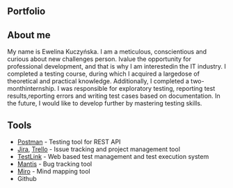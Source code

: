 ## Portfolio

## About me
My name is Ewelina Kuczyńska. I am a meticulous, conscientious and curious about new challenges person. Ivalue the opportunity for professional development, and that is why I am interestedin the IT industry. I completed a testing course, during which I acquired a largedose of theoretical and practical knowledge. Additionally, I completed a two-monthinternship. I was responsible for exploratory testing, reporting test results,reporting errors and writing test cases based on documentation. In the future, I would like to develop further by mastering testing skills.

## Tools

* [Postman](https://www.postman.com/) - Testing tool for REST API
* [Jira](https://www.atlassian.com/software/jira), [Trello](https://trello.com/) - Issue tracking and project management tool
* [TestLink](https://testlink.org/) - Web based test management and test execution system
* [Mantis](https://www.mantisbt.org/) - Bug tracking tool
* [Miro](https://miro.com/pl/) - Mind mapping tool
* Github

